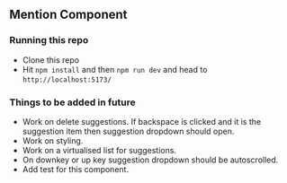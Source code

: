 ## Mention Component

### Running this repo

- Clone this repo
- Hit `npm install` and then `npm run dev` and head to `http://localhost:5173/`

### Things to be added in future

- Work on delete suggestions. If backspace is clicked and it is the suggestion item then suggestion dropdown should open.
- Work on styling.
- Work on a virtualised list for suggestions.
- On downkey or up key suggestion dropdown should be autoscrolled.
- Add test for this component. 